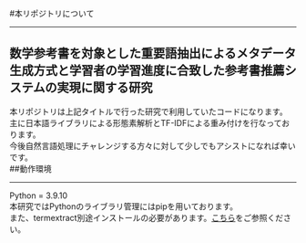 #本リポジトリについて
***
## 数学参考書を対象とした重要語抽出によるメタデータ生成方式と学習者の学習進度に合致した参考書推薦システムの実現に関する研究
本リポジトリは上記タイトルで行った研究で利用していたコードになります。  
主に日本語ライブラリによる形態素解析とTF-IDFによる重み付けを行なっております。  
今後自然言語処理にチャレンジする方々に対して少しでもアシストになれば幸いです。  
##動作環境
***
Python = 3.9.10  
本研究ではPythonのライブラリ管理にはpipを用いております。  
また、termextract別途インストールの必要があります。[こちら](https://github.com/kanjirz50/termextract)をご参照ください。  

